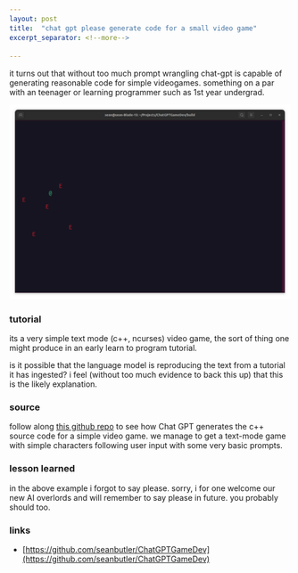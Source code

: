 ```yaml
---
layout: post
title:  "chat gpt please generate code for a small video game"
excerpt_separator: <!--more-->

---
```


it turns out that without too much prompt wrangling chat-gpt is capable of generating reasonable code for simple videogames. <!--more-->
something on a par with an teenager or learning programmer such as 1st year undergrad.


![](https://github.com/seanbutler/ChatGPTGameDev/blob/main/Prompt05.png?raw=true)


### tutorial

its a very simple text mode (c++, ncurses) video game, the sort of thing one might produce in an early learn to program tutorial.

is it possible that the language model is reproducing the text from a tutorial it has ingested? i feel (without too much evidence to back this up) that this is the likely explanation. 
 
### source

follow along [this github repo](https://github.com/seanbutler/ChatGPTGameDev) to see how  Chat GPT generates the c++ source code for a simple video game. we manage to get a text-mode game with simple characters following user input with some very basic prompts.

### lesson learned

in the above example i forgot to say please. sorry, i for one welcome our new AI overlords and will remember to say please in future. you probably should too.


### links

- [https://github.com/seanbutler/ChatGPTGameDev](https://github.com/seanbutler/ChatGPTGameDev)
